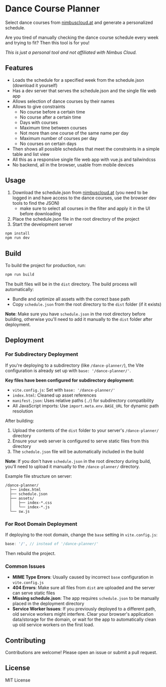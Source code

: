 # Dance Course Planner

Select dance courses from [nimbuscloud.at](https://community.nimbuscloud.at/#app/schedule/)
and generate a personalized schedule.

Are you tired of manually checking the dance course schedule every week and trying to fit?
Then this tool is for you!

*This is just a personal tool and not affiliated with Nimbus Cloud.*

## Features

- Loads the schedule for a specified week from the schedule.json (download it yourself)
- Has a dev server that serves the schedule.json and the single file web app
- Allows selection of dance courses by their names
- Allows to give constraints
  - No course before a certain time
  - No course after a certain time
  - Days with courses
  - Maximum time between courses
  - Not more than one course of the same name per day
  - Maximum number of courses per day
  - No courses on certain days
- Then shows all possible schedules that meet the constraints in a simple
  table and list view
- All this as a responsive single file web app with vue.js and tailwindcss
- No backend, all in the browser, usable from mobile devices
  
## Usage

1. Download the schedule.json from [nimbuscloud.at](https://community.nimbuscloud.at/#app/schedule/)
   (you need to be logged in and have access to the dance courses, use the browser dev tools to find the JSON)
   - make sure to select all courses in the filter and apply it in the UI before downloading
2. Place the schedule.json file in the root directory of the project
3. Start the development server

```bash
npm install
npm run dev
```

## Build

To build the project for production, run:

```bash
npm run build
```

The built files will be in the `dist` directory. The build process will automatically:

- Bundle and optimize all assets with the correct base path
- Copy `schedule.json` from the root directory to the `dist` folder (if it exists)

**Note**: Make sure you have `schedule.json` in the root directory before building, otherwise you'll need to add it manually to the `dist` folder after deployment.

## Deployment

### For Subdirectory Deployment

If you're deploying to a subdirectory (like `/dance-planner/`), the Vite configuration is already set up with `base: '/dance-planner/'`.

**Key files have been configured for subdirectory deployment:**

- `vite.config.js`: Set with `base: '/dance-planner/'`
- `index.html`: Cleaned up asset references  
- `manifest.json`: Uses relative paths (`./`) for subdirectory compatibility
- All JavaScript imports: Use `import.meta.env.BASE_URL` for dynamic path resolution

After building:

1. Upload the contents of the `dist` folder to your server's `/dance-planner/` directory
2. Ensure your web server is configured to serve static files from this directory  
3. The `schedule.json` file will be automatically included in the build

**Note**: If you don't have `schedule.json` in the root directory during build, you'll need to upload it manually to the `/dance-planner/` directory.

Example file structure on server:

```text
/dance-planner/
  ├── index.html
  ├── schedule.json
  ├── assets/
  │   ├── index-*.css
  │   └── index-*.js
  └── sw.js
```

### For Root Domain Deployment

If deploying to the root domain, change the `base` setting in `vite.config.js`:

```javascript
base: '/', // instead of '/dance-planner/'
```

Then rebuild the project.

### Common Issues

- **MIME Type Errors**: Usually caused by incorrect `base` configuration in `vite.config.js`
- **404 Errors**: Make sure all files from `dist` are uploaded and the server can serve static files
- **Missing schedule.json**: The app requires `schedule.json` to be manually placed in the deployment directory
- **Service Worker Issues**: If you previously deployed to a different path, old service workers might interfere. Clear your browser's application data/storage for the domain, or wait for the app to automatically clean up old service workers on the first load.

## Contributing

Contributions are welcome! Please open an issue or submit a pull request.

## License

MIT License